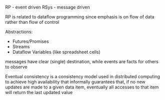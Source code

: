 

RP - event driven
RSys - message driven

RP is related to dataflow programming since emphasis is on flow of data
rather than flow of control

Abstractions:
* Futures/Promises
* Streams
* Dataflow Variables (like spreadsheet cells)

messages have clear (single) destination, while events are facts
for others to observe

Eventual consistency is a consistency model used in distributed computing to achieve high availability 
that informally guarantees that, if no new updates are made to a given data item, eventually all accesses 
to that item will return the last updated value
